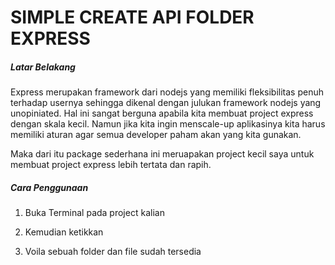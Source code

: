 # SIMPLE CREATE API FOLDER EXPRESS

##### **Latar Belakang**

Express merupakan framework dari nodejs yang memiliki fleksibilitas penuh terhadap usernya sehingga dikenal dengan julukan framework nodejs yang unopiniated. Hal ini sangat berguna apabila kita membuat project express dengan skala kecil. Namun jika kita ingin menscale-up aplikasinya kita harus memiliki aturan agar semua developer paham akan yang kita gunakan.

Maka dari itu package sederhana ini meruapakan project kecil saya untuk membuat project express lebih tertata dan rapih.



##### **Cara Penggunaan**

1. Buka Terminal pada project kalian

2. Kemudian ketikkan 

3. Voila sebuah folder dan file sudah tersedia


